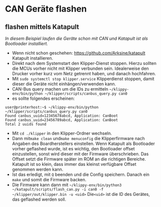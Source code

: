 # CAN Geräte flashen

## flashen mittels Katapult
*In diesem Beispiel laufen die Geräte schon mit CAN und Katapult ist als Bootloader installiert.*

- Wenn nicht schon geschehen: https://github.com/Arksine/katapult Katapult installieren.
- Direkt nach dem Systemstart  den Klipper-Dienst stoppen.
  Hierzu sollten die MCUs vorher nicht mit Klipper verbunden sein. Idealerweise den Drucker vorher kurz vom Netz getrennt haben, und danach hochfahren.
- Mit `sudo systemctl stop klipper.service` Klipperdienst stoppen, damit dieser die Geräte nicht einhängen/verwenden kann.
- CAN-Bus query machen um die IDs zu ermitteln `~/klippy-env/bin/python ~/klipper/scripts/canbus_query.py can0`
- es sollte folgendes erscheinen:
```
user@printerhost:~$ ~/klippy-env/bin/python ~/klipper/scripts/canbus_query.py can0
Found canbus_uuid=12345678abcd, Application: CanBoot
Found canbus_uuid=23456789abcd, Application: CanBoot
Total 2 uuids found
```
- Mit `cd ./klipper` in den Klipper-Ordner wechseln.
- Dann mit`make clean` und`make menuconfig` die Klipperfirmware nach Angaben des Boardherstellers einstellen.
  Wenn Katapult als Bootloader vorher geflashed wurde, ist es wichtig, den Bootloader offset einzustellen, sonst wird dieser mit der Firmware überschrieben.
  Das Offset setzt die Firmware später im ROM an die richtigen Bereiche. Katapult ist so klein, dass immer das kleinst verfügbare Offset genommen werden kann.
- Ist das erledigt, mit `Q` beenden und die Config speichern.
  Danach ein `make` und somit die Firmware backen.
- Die Firmware kann dann mit `~/klippy-env/bin/python3 ~/katapult/scripts/flash_can.py -i can0 -f ~/klipper/out/klipper.bin -u <uid>`
  Die`<uid>` ist die ID des Gerätes, das geflashed werden soll.
